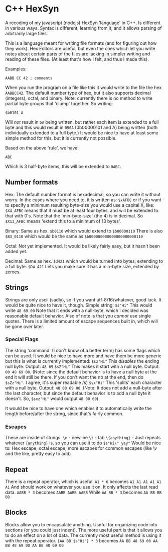 # C++ HexSyn
A recoding of my javascript (nodejs) HexSyn 'language' in C++. Is different in various ways.
Syntax is different, learning from it, and it allows parsing of arbitrarily large files.

This is a language meant for writing file formats (and for figuring out how they work).
Hex Editors are useful, but even the ones which let you write notes about certain parts of the files are lacking in simpler writing and reading of these files. (At least that's how I felt, and thus I made this).

Examples:
```
AABB CC 42 ; comments
```
When you run the program on a file like this it would write to the file the hex `AABBCC42`. The default number type of hex, but it also supports decimal (integers), octal, and binary.
Note: currently there is no method to write partial byte groups that 'clump' together.
So writing:
```
$b0101 A
```
Will *not* result in `5A` being written, but rather each item is extended to a full byte and this would result in `050A` (0b00000101 and A) being written (both individually extended to a full byte.)
It would be nice to have at least some simple method for this, but it is currently not possible.

Based on the above 'rule', we have:
```
ABC
```
Which is 3 half-byte items, this will be extended to `0ABC`.

## Number formats

Hex:
The default number format is hexadecimal, so you can write it without worry. In the cases where you need to, it is written as:
`$xAFBC` or if you want to specify a minimum resulting byte-size you would use a capital X, like:
`$X4_AFBC` means that it must be at least four bytes, and will be extended to that with 0's. Note that the 'min-byte-size' (the 4) is in decimal.
So `$X13_AFBC` means 'extend this to a minimum of 13 bytes'.

Binary:
Same as hex.
`$b0110` which would extend to `$b00000110`
There is also `$B3_0110` which would be the same as `$b000000000000000000000110`

Octal:
Not yet implemented. It would be likely fairly easy, but it hasn't been added yet.

Decimal:
Same as hex.
`$d421` which would be turned into bytes, extending to a full byte.
`$D4_421` Lets you make sure it has a min-byte size, extended by zeroes.

## Strings

Strings are only ascii (sadly), so if you want utf-8/16/whatever, good luck. It would be quite nice to have it, though.
Simple string:
`$s"Hi"` This would write `48 69 00`
Note that it ends with a null-byte, which I decided was reasonable default behavior.
Also of note is that you *cannot* use single quotes.
There is a limited amount of escape sequences built in, which will be gone over later.

### Special Flags
The string 'command' (I don't know of a better term) has some flags which can be used. It would be nice to have more and have them be more generic but this is what is currently implemented:
`$sz"Hi"` This *disables* the ending null byte. Output: `48 69`
`$sZ"Hi"` This makes it start with a null byte. Output: `00 48 69 00`. (Note: since the default behavior is to have a null byte at the end it will still be there. If you don't want the nb at the end, then do `$sZz"Hi"`. I agree, it's super readable /s)
`$sx"Hi"` This 'splits' each character with a null byte. Output: `48 00 69 00`. (Note: It does not add a null-byte after the last character, but since the default behavior is to add a null byte it doesn't. So, `$sxz"Hi"` would output `48 00 69`)

It would be nice to have one which enables it to automatically write the length before/after the string, since that's fairly common.

### Escapes
These are inside of strings.
`\n` - newline
`\t` - tab
`\{anything}` - Just repeats whatever `{anything}` is, so you can use it to do `$s"Hi\" yay"`
Would be nice to: Hex escape, octal escape, more escapes for common escapes (like \v and the like, pretty easy to add)

## Repeat
There is a repeat operator, which is useful.
`A1 * 6` becomes `A1 A1 A1 A1 A1 A1`
And should work on whatever you use it on. It only affects the last read data.
`AABB * 3` becomes `AABB AABB AABB`
While `AA BB * 3` becomes `AA BB BB BB`

## Blocks
Blocks allow you to encapsulate anything. Useful for organizing code into sections (or you could just indent).
The more useful part is that it allows you to do an effect on a lot of data.
The currently most useful method is using it with the repeat operator.
`{AA BB $s"Hi"} * 3` becomes `AA BB 48 69 00 AA BB 48 69 00 AA BB 48 69 00`